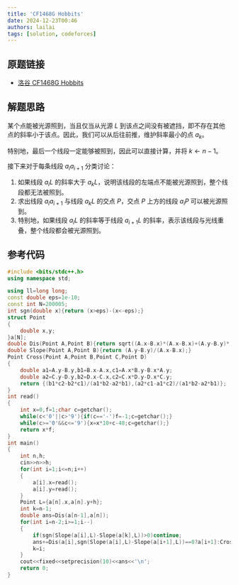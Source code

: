 ```yaml
---
title: 'CF1468G Hobbits'
date: 2024-12-23T00:46
authors: lailai
tags: [solution, codeforces]
---
```


## 原题链接

- [洛谷 CF1468G Hobbits](https://www.luogu.com.cn/problem/CF1468G)

<!-- truncate -->

## 解题思路

某个点能被光源照到，当且仅当从光源 $L$ 到该点之间没有被遮挡，即不存在其他点的斜率小于该点。因此，我们可以从后往前推，维护斜率最小的点 $a_k$。

特别地，最后一个线段一定能够被照到，因此可以直接计算，并将 $k \gets n-1$。

接下来对于每条线段 $a_ia_{i+1}$ 分类讨论：

1. 如果线段 $a_iL$ 的斜率大于 $a_kL$，说明该线段的左端点不能被光源照到，整个线段都无法被照到。
2. 求出线段 $a_ia_{i+1}$ 与线段 $a_kL$ 的交点 $P$，交点 $P$ 上方的线段 $a_iP$ 可以被光源照到。
3. 特别地，如果线段 $a_iL$ 的斜率等于线段 $a_{i+1}L$ 的斜率，表示该线段与光线重叠，整个线段都会被光源照到。

## 参考代码

```cpp
#include <bits/stdc++.h>
using namespace std;

using ll=long long;
const double eps=1e-10;
const int N=200005;
int sgn(double x){return (x>eps)-(x<-eps);}
struct Point
{
	double x,y;
}a[N];
double Dis(Point A,Point B){return sqrt((A.x-B.x)*(A.x-B.x)+(A.y-B.y)*(A.y-B.y));}
double Slope(Point A,Point B){return (A.y-B.y)/(A.x-B.x);}
Point Cross(Point A,Point B,Point C,Point D)
{
	double a1=A.y-B.y,b1=B.x-A.x,c1=A.x*B.y-B.x*A.y;
	double a2=C.y-D.y,b2=D.x-C.x,c2=C.x*D.y-D.x*C.y;
	return {(b1*c2-b2*c1)/(a1*b2-a2*b1),(a2*c1-a1*c2)/(a1*b2-a2*b1)};
}
int read()
{
	int x=0,f=1;char c=getchar();
	while(c<'0'||c>'9'){if(c=='-')f=-1;c=getchar();}
	while(c>='0'&&c<='9'){x=x*10+c-48;c=getchar();}
	return x*f;
}
int main()
{
	int n,h;
	cin>>n>>h;
	for(int i=1;i<=n;i++)
	{
		a[i].x=read();
		a[i].y=read();
	}
	Point L={a[n].x,a[n].y+h};
	int k=n-1;
	double ans=Dis(a[n-1],a[n]);
	for(int i=n-2;i>=1;i--)
	{
		if(sgn(Slope(a[i],L)-Slope(a[k],L))>0)continue;
		ans+=Dis(a[i],sgn(Slope(a[i],L)-Slope(a[i+1],L))==0?a[i+1]:Cross(a[i],a[i+1],a[k],L));
		k=i;
	}
	cout<<fixed<<setprecision(10)<<ans<<'\n';
	return 0;
}
```
